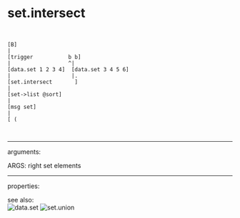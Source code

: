 # set.intersect

```


[B]
|
[trigger           b b]
|                  ^|
[data.set 1 2 3 4]  [data.set 3 4 5 6]
|                   |.
[set.intersect       ]
|
[set->list @sort]
|
[msg set]
|
[ (

            
```
---
arguments:

ARGS: right set elements<br>

---
properties:


see also:<br>
![data.set]("img/object_data.set.png")
![set.union]("img/object_set.union.png")
